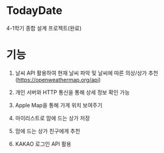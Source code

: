 # TodayDate
 4-1학기 종합 설계 프로젝트(완료)

# 기능

1. 날씨 API 활용하여 현재 날씨 파악 및 날씨에 따른 의상/상가 추천 (https://openweathermap.org/api)

2. 개인 서버와 HTTP 통신을 통해 상세 정보 확인 가능

3. Apple Map을 통해 가게 위치 보여주기

4. 마이리스트로 맘에 드는 상가 저장 

5. 맘에 드는 상가 친구에게 추천

6. KAKAO 로그인 API 활용
